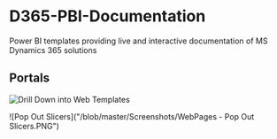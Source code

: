 # D365-PBI-Documentation
Power BI templates providing live and interactive documentation of MS Dynamics 365 solutions

## Portals

![Drill Down into Web Templates]("/blob/master/Screenshots/WebTemplate-ViewCode.PNG")

![Pop Out Slicers]("/blob/master/Screenshots/WebPages - Pop Out Slicers.PNG")
